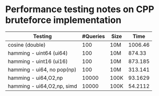 # Performance testing notes on CPP bruteforce implementation

| Testing                    | \#Queries | Size | Time    |
|----------------------------|-----------|------|---------|
| cosine (double)            | 100       | 10M  | 1006.46 |
| hamming - uint64 (ui64)    | 100       | 10M  | 874.33  |
| hamming - uint16 (ui16)    | 100       | 10M  | 873.185 |
| hamming - ui64, no pop(np) | 100       | 10M  | 313.141 |
| hamming - ui64,O2,np       | 10000     | 100K | 93.1629 |
| hamming - ui64,O2,np, simd | 10000     | 100K | 54.2112 |

